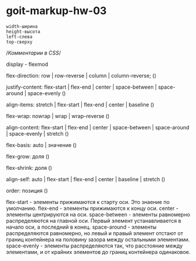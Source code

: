 # goit-markup-hw-03
  
    width-ширина
    height-высота
    left-слева
    top-сверху

/*Комментарии в CSS*/
<!--Комеентарии в HTML-->

display - flexmod

flex-direction: row | row-reverse | column | column-reverse; (<!--устанавливает направление главной оси-->)

justify-content: flex-start | flex-end | center | space-between | space-around | space-evenly (<!--Управляет позиционированием элементов на главной оси-->)

align-items: stretch | flex-start | flex-end | center | baseline (<!--Управляет расположением элементов вдоль поперечной оси-->)

flex-wrap: nowrap | wrap | wrap-reverse (<!--позвоялет превратить однострочный контейнер в многострочный-->)

align-content: flex-start | flex-end | center | space-between | space-around | space-evenly | stretch (<!--выравнивает элементы в каждой строке-->)

flex-basis: auto | значение (<!--Для flex-элементов это замена свойства width-->)

flex-grow: доля (<!--Определяет способность элемента, по необходимости, занимать больше места (расти) чем его начальный размер-->)

flex-shrink: доля (<!--Определяет способность элемента, по необходимости, занимать меньше места (сжиматься) чем его начальный размер-->)

align-self: auto | flex-start | flex-end | center | baseline | stretch (<!--Позволяет элементу изменить своё положение на поперечной оси, переопределив для себя значение свойства align-items от контейнера-->)

order: позиция (<!--можно визуально изменить порядок расположения элементов вдоль главной оси-->)


flex-start - элементы прижимаются к старту оси. Это знаение по умолчанию.
flex-end - элементы прижимаются к концу оси.
center - элементы центрируются на оси.
space-between - элементы равномерно распределяются на главной оси. Первый элемент устанавливается в начало оси, а последний в конец.
space-around - элементы распределяются равномерно, но левый и правый элемент отстают от границ контейнера на половину зазора между остальными элементами.
space-evenly - элементы распределяются так, что расстояние между элементами, и от крайних элементов до границ контейнера одинаковое.
